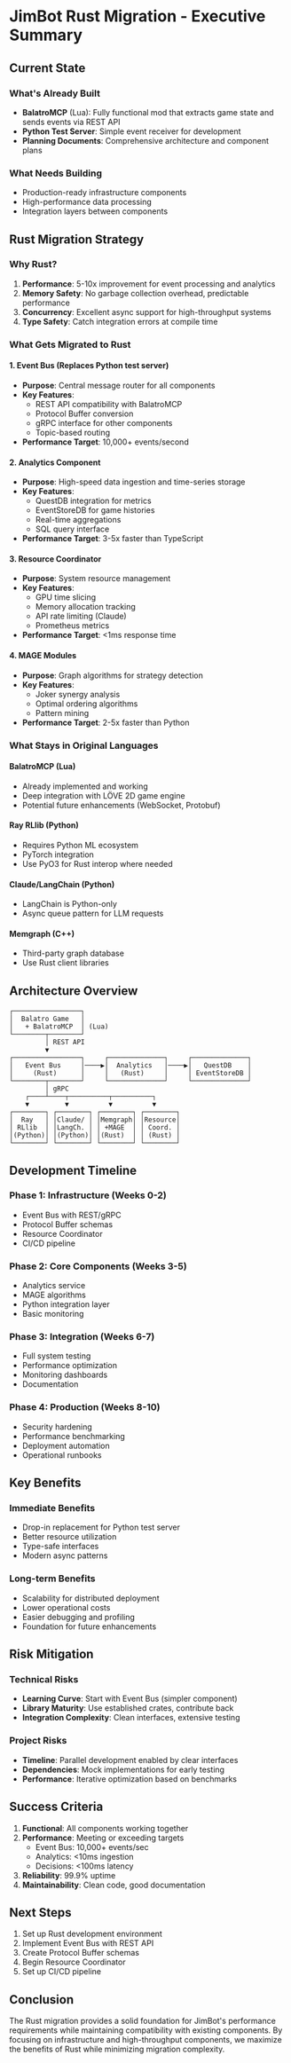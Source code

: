 # JimBot Rust Migration - Executive Summary

## Current State

### What's Already Built

- **BalatroMCP** (Lua): Fully functional mod that extracts game state and sends
  events via REST API
- **Python Test Server**: Simple event receiver for development
- **Planning Documents**: Comprehensive architecture and component plans

### What Needs Building

- Production-ready infrastructure components
- High-performance data processing
- Integration layers between components

## Rust Migration Strategy

### Why Rust?

1. **Performance**: 5-10x improvement for event processing and analytics
2. **Memory Safety**: No garbage collection overhead, predictable performance
3. **Concurrency**: Excellent async support for high-throughput systems
4. **Type Safety**: Catch integration errors at compile time

### What Gets Migrated to Rust

#### 1. Event Bus (Replaces Python test server)

- **Purpose**: Central message router for all components
- **Key Features**:
  - REST API compatibility with BalatroMCP
  - Protocol Buffer conversion
  - gRPC interface for other components
  - Topic-based routing
- **Performance Target**: 10,000+ events/second

#### 2. Analytics Component

- **Purpose**: High-speed data ingestion and time-series storage
- **Key Features**:
  - QuestDB integration for metrics
  - EventStoreDB for game histories
  - Real-time aggregations
  - SQL query interface
- **Performance Target**: 3-5x faster than TypeScript

#### 3. Resource Coordinator

- **Purpose**: System resource management
- **Key Features**:
  - GPU time slicing
  - Memory allocation tracking
  - API rate limiting (Claude)
  - Prometheus metrics
- **Performance Target**: <1ms response time

#### 4. MAGE Modules

- **Purpose**: Graph algorithms for strategy detection
- **Key Features**:
  - Joker synergy analysis
  - Optimal ordering algorithms
  - Pattern mining
- **Performance Target**: 2-5x faster than Python

### What Stays in Original Languages

#### BalatroMCP (Lua)

- Already implemented and working
- Deep integration with LÖVE 2D game engine
- Potential future enhancements (WebSocket, Protobuf)

#### Ray RLlib (Python)

- Requires Python ML ecosystem
- PyTorch integration
- Use PyO3 for Rust interop where needed

#### Claude/LangChain (Python)

- LangChain is Python-only
- Async queue pattern for LLM requests

#### Memgraph (C++)

- Third-party graph database
- Use Rust client libraries

## Architecture Overview

```
┌─────────────────┐
│  Balatro Game   │
│   + BalatroMCP  │ (Lua)
└────────┬────────┘
         │ REST API
         ▼
┌─────────────────┐     ┌──────────────┐     ┌──────────────┐
│   Event Bus     │────▶│  Analytics   │────▶│   QuestDB    │
│     (Rust)      │     │   (Rust)     │     │ EventStoreDB │
└────────┬────────┘     └──────────────┘     └──────────────┘
         │ gRPC
    ┌────┴────┬──────────┬──────────┐
    ▼         ▼          ▼          ▼
┌────────┐ ┌────────┐ ┌────────┐ ┌────────┐
│  Ray   │ │Claude/ │ │Memgraph│ │Resource│
│ RLlib  │ │LangCh. │ │ +MAGE  │ │ Coord. │
│(Python)│ │(Python)│ │(Rust)  │ │ (Rust) │
└────────┘ └────────┘ └────────┘ └────────┘
```

## Development Timeline

### Phase 1: Infrastructure (Weeks 0-2)

- Event Bus with REST/gRPC
- Protocol Buffer schemas
- Resource Coordinator
- CI/CD pipeline

### Phase 2: Core Components (Weeks 3-5)

- Analytics service
- MAGE algorithms
- Python integration layer
- Basic monitoring

### Phase 3: Integration (Weeks 6-7)

- Full system testing
- Performance optimization
- Monitoring dashboards
- Documentation

### Phase 4: Production (Weeks 8-10)

- Security hardening
- Performance benchmarking
- Deployment automation
- Operational runbooks

## Key Benefits

### Immediate Benefits

- Drop-in replacement for Python test server
- Better resource utilization
- Type-safe interfaces
- Modern async patterns

### Long-term Benefits

- Scalability for distributed deployment
- Lower operational costs
- Easier debugging and profiling
- Foundation for future enhancements

## Risk Mitigation

### Technical Risks

- **Learning Curve**: Start with Event Bus (simpler component)
- **Library Maturity**: Use established crates, contribute back
- **Integration Complexity**: Clean interfaces, extensive testing

### Project Risks

- **Timeline**: Parallel development enabled by clear interfaces
- **Dependencies**: Mock implementations for early testing
- **Performance**: Iterative optimization based on benchmarks

## Success Criteria

1. **Functional**: All components working together
2. **Performance**: Meeting or exceeding targets
   - Event Bus: 10,000+ events/sec
   - Analytics: <10ms ingestion
   - Decisions: <100ms latency
3. **Reliability**: 99.9% uptime
4. **Maintainability**: Clean code, good documentation

## Next Steps

1. Set up Rust development environment
2. Implement Event Bus with REST API
3. Create Protocol Buffer schemas
4. Begin Resource Coordinator
5. Set up CI/CD pipeline

## Conclusion

The Rust migration provides a solid foundation for JimBot's performance
requirements while maintaining compatibility with existing components. By
focusing on infrastructure and high-throughput components, we maximize the
benefits of Rust while minimizing migration complexity.
